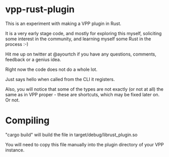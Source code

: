 # vpp-rust-plugin
This is an experiment with making a VPP plugin in Rust.

It is a very early stage code, and mostly for exploring this myself,
soliciting some interest in the community, and learning myself
some Rust in the process :-)

Hit me up on twitter at @ayourtch if you have any questions, comments,
feedback or a genius idea.

Right now the code does not do a whole lot.

Just says hello when called from the CLI it registers.

Also, you will notice that some of the types are not exactly
(or not at all) the same as in VPP proper - these are shortcuts,
which may be fixed later on. Or not.

# Compiling

"cargo build" will build the file in target/debug/librust_plugin.so

You will need to copy this file manually into the plugin directory
of your VPP instance.





